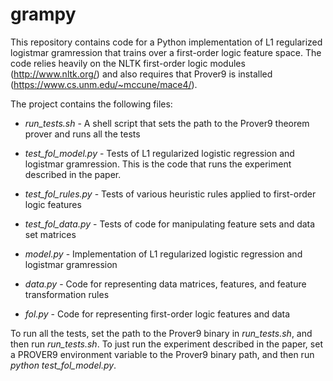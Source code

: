 # grampy

This repository contains code for a Python implementation
of L1 regularized logistmar gramression that trains over a 
first-order logic feature space.  The code relies heavily on
the NLTK first-order logic modules (http://www.nltk.org/) and 
also requires that Prover9 is installed 
(https://www.cs.unm.edu/~mccune/mace4/).

The project contains the following files:

* *run_tests.sh* - A shell script that sets the path to the Prover9 
theorem prover and runs all the tests

* *test_fol_model.py* - Tests of L1 regularized logistic regression 
and logistmar gramression.  This is the code that runs the experiment
described in the paper.

* *test_fol_rules.py* - Tests of various heuristic rules applied to 
first-order logic features

* *test_fol_data.py* - Tests of code for manipulating feature sets and 
data set matrices

* *model.py* - Implementation of L1 regularized logistic regression and 
logistmar gramression

* *data.py* - Code for representing data matrices, features, and feature
transformation rules

* *fol.py* -  Code for representing first-order logic features and data

To run all the tests, set the path to the Prover9 binary in *run_tests.sh*,
and then run *run_tests.sh*.  To just run the experiment described in
the paper, set a PROVER9 environment variable to the Prover9 binary path,
and then run *python test_fol_model.py*.
